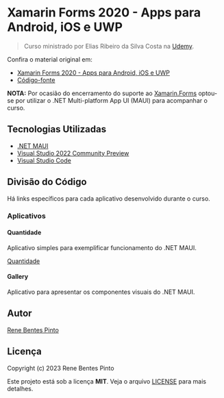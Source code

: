 # Xamarin Forms 2020 - Apps para Android, iOS e UWP

> Curso ministrado por Elias Ribeiro da Silva Costa na [Udemy](https://www.udemy.com).

Confira o material original em:

- [Xamarin Forms 2020 - Apps para Android, iOS e UWP](https://www.udemy.com/course/xamarin-forms-2020-apps-para-android-ios-e-uwp)
- [Código-fonte](https://github.com/Spacedu/XamarinForms2020)

**NOTA:** Por ocasião do encerramento do suporte ao [Xamarin.Forms](https://dotnet.microsoft.com/en-us/platform/support/policy/xamarin) optou-se por utilizar o .NET Multi-platform App UI (MAUI) para acompanhar o curso.

## Tecnologias Utilizadas

- [.NET MAUI](https://dotnet.microsoft.com/en-us/apps/maui)
- [Visual Studio 2022 Community Preview](https://visualstudio.microsoft.com/en-us/vs/preview/)
- [Visual Studio Code](https://code.visualstudio.com/)

## Divisão do Código

Há links específicos para cada aplicativo desenvolvido durante o curso.

### Aplicativos

#### Quantidade

Aplicativo simples para exemplificar funcionamento do .NET MAUI.

[Quantidade](src/Quantidade)

#### Gallery

Aplicativo para apresentar os componentes visuais do .NET MAUI.

## Autor

[Rene Bentes Pinto](http://github.com/renebentes)

## Licença

Copyright (c) 2023 Rene Bentes Pinto

Este projeto está sob a licença **MIT**. Veja o arquivo [LICENSE](LICENSE) para mais detalhes.
